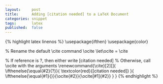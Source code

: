 ```yaml
---
layout: 	post
title:		Adding [citation needed] to a LaTeX Document
categories:	snippet
tags:		latex
published:	false
---
```


{% highlight latex linenos %}
\usepackage{ifthen}
\usepackage{color}

% Rename the default \cite command \ocite
\let\ocite = \cite

% If reference is ?, then either write [citation needed]
% Otherwise, call \ocite with the arguments
\renewcommand{\cite}[2][]{
	\ifthenelse{\equal{#2}{?}}{
		\textcolor{red}{[citation needed]}
	}{
		\ifthenelse{\equal{#1}{}}{\ocite{#2}}{\ocite[#1]{#2}}
	}
}
{% endhighlight %}